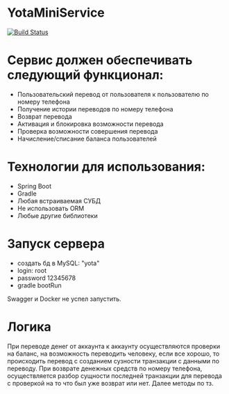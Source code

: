 # YotaMiniService

[![Build Status](https://travis-ci.com/popkovvvv/YotaMiniService.svg?branch=master)](https://travis-ci.com/popkovvvv/YotaMiniService)

# Сервис должен обеспечивать следующий функционал:

- Пользовательский перевод от пользователя к пользователю по номеру телефона
- Получение истории переводов по номеру телефона
- Возврат перевода
- Активация и блокировка возможности перевода
- Проверка возможности совершения перевода
- Начисление/списание баланса пользователей 

 

# Технологии для использования:

- Spring Boot
- Gradle
- Любая встраиваемая СУБД
- Не использовать ORM
- Любые другие библиотеки

# Запуск сервера

- создать бд в MySQL: "yota"
- login: root
- password 12345678
- gradle bootRun

Swagger и Docker не успел запустить.

# Логика
При переводе денег от аккаунта к аккаунту осуществляются проверки на баланс, на возможность переводить человеку, если все хорошо, то происходить перевод с созданием сузности транзакции с данными по переводу.
При возврате денежных средств по номеру телефона, осуществляется разбор сущности последней транзакции для перевода с проверкой на то что был уже возврат или нет.
Далее методы по тз.

